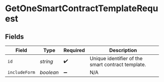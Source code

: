 # GetOneSmartContractTemplateRequest


## Fields

| Field                                             | Type                                              | Required                                          | Description                                       |
| ------------------------------------------------- | ------------------------------------------------- | ------------------------------------------------- | ------------------------------------------------- |
| `id`                                              | *string*                                          | :heavy_check_mark:                                | Unique identifier of the smart contract template. |
| `includeForm`                                     | *boolean*                                         | :heavy_minus_sign:                                | N/A                                               |